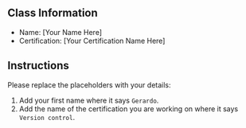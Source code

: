 ## Class Information
- Name: [Your Name Here]  
- Certification: [Your Certification Name Here]  

## Instructions
Please replace the placeholders with your details:
1. Add your first name where it says `Gerardo`.  
2. Add the name of the certification you are working on where it says `Version control`.  
